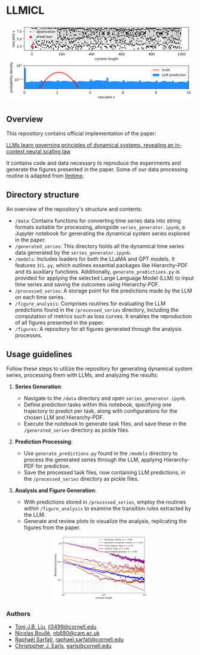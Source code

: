 # LLMICL 

<!-- ![BM_snapshots](./figures/BM_snapshots.gif) -->
![noisy_logistic_snapshots](./figures/noisy_logistic_map_snapshots.gif)


## Overview
This repository contains official implementation of the paper:

   [LLMs learn governing principles of dynamical systems, revealing an in-context neural scaling law](http://arxiv.org/abs/2402.00795)

It contains code and data necessary to reproduce the experiments and generate the figures presented in the paper. Some of our data processing routine is adapted from [llmtime](https://github.com/ngruver/llmtime).

## Directory structure 
An overview of the repository's structure and contents:

- `/data`: Contains functions for converting time series data into string formats suitable for processing, alongside `series_generator.ipynb`, a Jupyter notebook for generating the dynamical system series explored in the paper.
- `/generated_series`: This directory holds all the dynamical time series data generated by the `series_generator.ipynb`.
- `/models`: Includes loaders for both the LLaMA and GPT models. It features `ICL.py`, which outlines essential packages like Hierarchy-PDF and its auxiliary functions. Additionally, `generate_predictions.py` is provided for applying the selected Large Language Model (LLM) to input time series and saving the outcomes using Hierarchy-PDF.
- `/processed_series`: A storage point for the predictions made by the LLM on each time series.
- `/figure_analysis`: Comprises routines for evaluating the LLM predictions found in the `/processed_series` directory, including the computation of metrics such as loss curves. It enables the reproduction of all figures presented in the paper.
- `/figures`: A repository for all figures generated through the analysis processes.


## Usage guidelines
Follow these steps to utilize the repository for generating dynamical system series, processing them with LLMs, and analyzing the results:

1. **Series Generation**:
   - Navigate to the `/data` directory and open `series_generator.ipynb`.
   - Define prediction tasks within this notebook, specifying one trajectory to predict per task, along with configurations for the chosen LLM and Hierarchy-PDF.
   - Execute the notebook to generate task files, and save these in the `/generated_series` directory as pickle files.

2. **Prediction Processing**:
   - Use `generate_predictions.py` found in the `/models` directory to process the generated series through the LLM, applying Hierarchy-PDF for prediction.
   - Save the processed task files, now containing LLM predictions, in the `/processed_series` directory as pickle files.

3. **Analysis and Figure Generation**:
   - With predictions stored in `/processed_series`, employ the routines within `/figure_analysis` to examine the transition rules extracted by the LLM.
   - Generate and review plots to visualize the analysis, replicating the figures from the paper.

<p align="center">
  <img src="./figures/ICL_power_law_stochastic.png" width="50%" height="50%">
</p>

### Authors

- [Toni J.B. Liu](https://antonioliu97.github.io/About_Me.html), jl3499@cornell.edu
- [Nicolas Boullé](https://nboulle.github.io/), nb690@cam.ac.uk
- [Raphaël Sarfati](https://raphaelsarfatixyz.wordpress.com/), raphael.sarfati@cornell.edu
- [Christopher J. Earls](https://earls.cee.cornell.edu/people/), earls@cornell.edu

